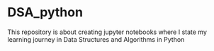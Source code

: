 # DSA_python
This repository is about creating jupyter notebooks where I state my learning journey in Data Structures and Algorithms in Python

